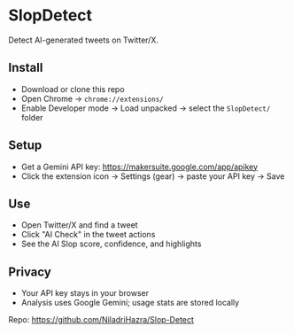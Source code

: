 # SlopDetect

Detect AI-generated tweets on Twitter/X.

## Install
- Download or clone this repo
- Open Chrome → `chrome://extensions/`
- Enable Developer mode → Load unpacked → select the `SlopDetect/` folder

## Setup
- Get a Gemini API key: https://makersuite.google.com/app/apikey
- Click the extension icon → Settings (gear) → paste your API key → Save

## Use
- Open Twitter/X and find a tweet
- Click "AI Check" in the tweet actions
- See the AI Slop score, confidence, and highlights

## Privacy
- Your API key stays in your browser
- Analysis uses Google Gemini; usage stats are stored locally

Repo: https://github.com/NiladriHazra/Slop-Detect
